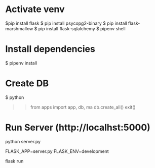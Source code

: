 # Activate venv
$pip install flask
$ pip install psycopg2-binary
$ pip install flask-marshmallow
$ pip install flask-sqlalchemy
$ pipenv shell

# Install dependencies
$ pipenv install

# Create DB
$ python
>> from apps import app, db, ma
>> db.create_all()
>> exit()

# Run Server (http://localhst:5000)
python server.py



FLASK_APP=server.py
FLASK_ENV=development

flask run
